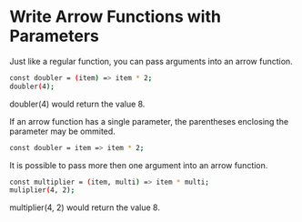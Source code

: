 # Write Arrow Functions with Parameters

Just like a regular function, you can pass arguments into an arrow function.

```sh
const doubler = (item) => item * 2;
doubler(4);
```
doubler(4) would return the value 8.

If an arrow function has a single parameter, the parentheses enclosing the parameter may be ommited.

```sh
const doubler = item => item * 2;
```
It is possible to pass more then one argument into an arrow function.

```sh
const multiplier = (item, multi) => item * multi;
muliplier(4, 2);
```
multiplier(4, 2) would return the value 8.
